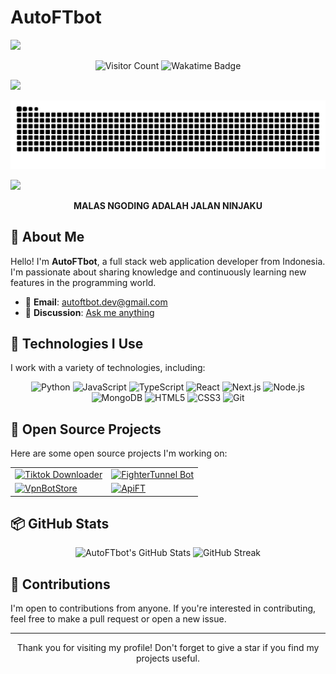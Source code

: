 # AutoFTbot
<img src="https://capsule-render.vercel.app/api?type=waving&amp;color=7A92B8&amp;height=100&amp;section=header">
<p align="center">
  <img src="https://komarev.com/ghpvc/?username=AutoFTbot&label=Visitors&color=0e75b6&style=flat-square" alt="Visitor Count" />
  <img src="https://wakatime.com/badge/user/eebb3dd8-d9b2-40de-9b88-6fd6cac99dbc.svg" alt="Wakatime Badge" />
</p>
<a><img src='https://i.imgur.com/LyHic3i.gif'/></a>
<p align="center">
  <img src="https://github.com/AutoFTbot/AutoFTbot/blob/output/github-contribution-grid-snake.svg" alt="Snake animation" />
</p>
<a><img src='https://i.imgur.com/LyHic3i.gif'/></a>
<p align="center">
  <strong>MALAS NGODING ADALAH JALAN NINJAKU</strong>
</p>

## 👋 About Me

Hello! I'm **AutoFTbot**, a full stack web application developer from Indonesia. I'm passionate about sharing knowledge and continuously learning new features in the programming world.

- 📧 **Email**: autoftbot.dev@gmail.com
- 💬 **Discussion**: [Ask me anything](https://github.com/AutoFTbot/AutoFTbot/issues)

## 🚀 Technologies I Use

I work with a variety of technologies, including:

<p align="center">
  <img src="https://img.shields.io/badge/Python-3776AB?style=for-the-badge&logo=python&logoColor=white" alt="Python" />
  <img src="https://img.shields.io/badge/JavaScript-F7DF1E?style=for-the-badge&logo=javascript&logoColor=black" alt="JavaScript" />
  <img src="https://img.shields.io/badge/TypeScript-007ACC?style=for-the-badge&logo=typescript&logoColor=white" alt="TypeScript" />
  <img src="https://img.shields.io/badge/React-61DAFB?style=for-the-badge&logo=react&logoColor=black" alt="React" />
  <img src="https://img.shields.io/badge/Next.js-000000?style=for-the-badge&logo=nextdotjs&logoColor=white" alt="Next.js" />
  <img src="https://img.shields.io/badge/Node.js-339933?style=for-the-badge&logo=nodedotjs&logoColor=white" alt="Node.js" />
  <img src="https://img.shields.io/badge/MongoDB-47A248?style=for-the-badge&logo=mongodb&logoColor=white" alt="MongoDB" />
  <img src="https://img.shields.io/badge/HTML5-E34F26?style=for-the-badge&logo=html5&logoColor=white" alt="HTML5" />
  <img src="https://img.shields.io/badge/CSS3-1572B6?style=for-the-badge&logo=css3&logoColor=white" alt="CSS3" />
  <img src="https://img.shields.io/badge/Git-F05032?style=for-the-badge&logo=git&logoColor=white" alt="Git" />
</p>


## 🌟 Open Source Projects

Here are some open source projects I'm working on:

<table>
  <tr>
    <td>
      <a href="https://github.com/AutoFTbot/Tiktok-Downloader">
        <img src="https://github-readme-stats.vercel.app/api/pin/?username=AutoFTbot&repo=Tiktok-Downloader&theme=radical" alt="Tiktok Downloader" />
      </a>
    </td>
    <td>
      <a href="https://github.com/AutoFTbot/FighterTunnel-Bot">
        <img src="https://github-readme-stats.vercel.app/api/pin/?username=AutoFTbot&repo=FighterTunnel-Bot&theme=radical" alt="FighterTunnel Bot" />
      </a>
    </td>
  </tr>
  <tr>
    <td>
      <a href="https://github.com/AutoFTbot/VpnBotStore">
        <img src="https://github-readme-stats.vercel.app/api/pin/?username=AutoFTbot&repo=VpnBotStore&theme=radical" alt="VpnBotStore" />
      </a>
    </td>
    <td>
      <a href="https://github.com/AutoFTbot/Api">
        <img src="https://github-readme-stats.vercel.app/api/pin/?username=AutoFTbot&repo=Api&theme=radical" alt="ApiFT" />
      </a>
    </td>
  </tr>
</table>

## 📦 GitHub Stats

<p align="center">
  <img src="https://github-readme-stats.vercel.app/api?username=AutoFTbot&show_icons=true&theme=radical" alt="AutoFTbot's GitHub Stats" />
  <img src="https://github-readme-streak-stats.herokuapp.com/?user=AutoFTbot&theme=radical" alt="GitHub Streak" />
</p>

## 🤝 Contributions

I'm open to contributions from anyone. If you're interested in contributing, feel free to make a pull request or open a new issue.

---

<p align="center">
  Thank you for visiting my profile! Don't forget to give a star if you find my projects useful.
</p>
